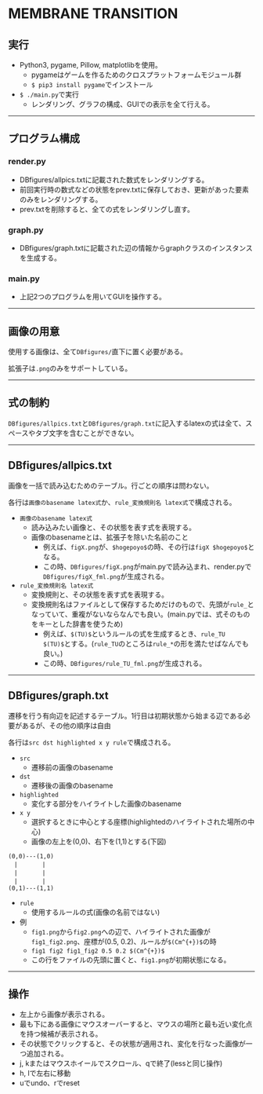 # MEMBRANE TRANSITION

## 実行
- Python3, pygame, Pillow, matplotlibを使用。
  - pygameはゲームを作るためのクロスプラットフォームモジュール群
  - `$ pip3 install pygame`でインストール
- `$ ./main.py`で実行
  - レンダリング、グラフの構成、GUIでの表示を全て行える。

---
## プログラム構成
### render.py
- DBfigures/allpics.txtに記載された数式をレンダリングする。
- 前回実行時の数式などの状態をprev.txtに保存しておき、更新があった要素のみをレンダリングする。
- prev.txtを削除すると、全ての式をレンダリングし直す。

### graph.py
- DBfigures/graph.txtに記載された辺の情報からgraphクラスのインスタンスを生成する。

### main.py
- 上記2つのプログラムを用いてGUIを操作する。

---
## 画像の用意

使用する画像は、全て`DBfigures/`直下に置く必要がある。

拡張子は`.png`のみをサポートしている。

---
## 式の制約
`DBfigures/allpics.txt`と`DBfigures/graph.txt`に記入するlatexの式は全て、スペースやタブ文字を含むことができない。

---
## DBfigures/allpics.txt
画像を一括で読み込むためのテーブル。行ごとの順序は問わない。

各行は`画像のbasename latex式`か、`rule_変換規則名 latex式`で構成される。
- `画像のbasename latex式`
  - 読み込みたい画像と、その状態を表す式を表現する。
  - 画像のbasenameとは、拡張子を除いた名前のこと
    - 例えば、`figX.png`が、`$hogepoyo$`の時、その行は`figX $hogepoyo$`となる。
    - この時、`DBfigures/figX.png`がmain.pyで読み込まれ、render.pyで`DBfigures/figX_fml.png`が生成される。
- `rule_変換規則名 latex式`
  - 変換規則と、その状態を表す式を表現する。
  - 変換規則名はファイルとして保存するためだけのもので、先頭が`rule_`となっていて、重複がないならなんでも良い。(main.pyでは、式そのものをキーとした辞書を使うため)
    - 例えば、`$(TU)$`というルールの式を生成するとき、`rule_TU $(TU)$`とする。(`rule_TU`のところは`rule_*`の形を満たせばなんでも良い。)
    - この時、`DBfigures/rule_TU_fml.png`が生成される。

---
## DBfigures/graph.txt
遷移を行う有向辺を記述するテーブル。1行目は初期状態から始まる辺である必要があるが、その他の順序は自由

各行は`src dst highlighted x y rule`で構成される。
- `src`
  - 遷移前の画像のbasename
- `dst`
  - 遷移後の画像のbasename
- `highlighted`
  - 変化する部分をハイライトした画像のbasename
- `x y`
  - 選択するときに中心とする座標(highlightedのハイライトされた場所の中心)
  - 画像の左上を(0,0)、右下を(1,1)とする(下図)
```
(0,0)---(1,0)
　|       |
　|       |
　|       |
(0,1)---(1,1)
```

- `rule`
  - 使用するルールの式(画像の名前ではない)
- 例
  - `fig1.png`から`fig2.png`への辺で、ハイライトされた画像が`fig1_fig2.png`、座標が(0.5, 0.2)、ルールが`$(Cm^{+})$`の時
  - `fig1 fig2 fig1_fig2 0.5 0.2 $(Cm^{+})$`
  - この行をファイルの先頭に置くと、`fig1.png`が初期状態になる。

---
## 操作
- 左上から画像が表示される。
- 最も下にある画像にマウスオーバーすると、マウスの場所と最も近い変化点を持つ候補が表示される。
- その状態でクリックすると、その状態が適用され、変化を行なった画像が一つ追加される。
- j, kまたはマウスホイールでスクロール、qで終了(lessと同じ操作)
- h, lで左右に移動
- uでundo、rでreset
